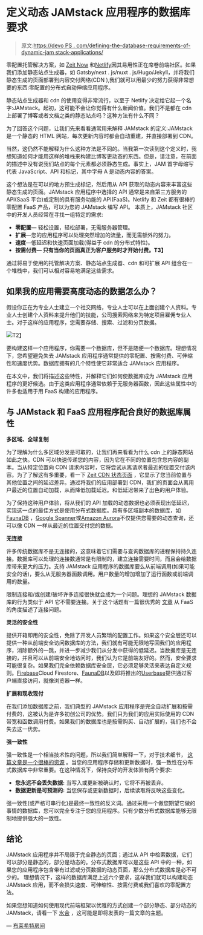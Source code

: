 # 定义动态 JAMstack 应用程序的数据库要求

> 原文:[https://devo PS . com/defining-the-database-requirements-of-dynamic-jam stack-applications/](https://devops.com/defining-the-database-requirements-of-dynamic-jamstack-applications/)

零配置托管解决方案，如 [Zeit Now](https://github.com/zeit/now) 和[Netlify](https://www.netlify.com/)因其易用性正在席卷前端社区。如果我们添加静态站点生成器，如 Gatsby/next . js/nuxt . js/Hugo/Jekyll，并将我们静态生成的页面部署到内容交付网络(CDN ),我们就可以用最少的努力获得非常想要的东西:零配置的分布式自动伸缩应用程序。

静态站点生成器和 cdn 的使用变得非常流行，以至于 Netlify 决定给它起一个名字:JAMstack。起初，这可能不会让你觉得有什么新闻价值。我们不是都在 cdn 上部署了博客或者文档之类的静态站点吗？这种方法有什么不同？

为了回答这个问题，让我们先来看看通常用来解释 JAMstack 的定义:JAMstack 是一个静态的 HTML 网站，每次更新内容时都会自动重建，并直接部署到 CDN。

当然，这仍然不能解释为什么这种方法是不同的。当我第一次读到这个定义时，我想知道如何才能用这样的堆栈来构建比博客更动态的东西。但是，请注意，在前面的描述中没有说我们站点的每个元素都必须静态生成。事实上，JAM 首字母缩写代表 JavaScript、API 和标记，其中字母 A 是动态内容的答案。

这个想法是在可以的地方预生成标记，然后用从 API 获取的动态内容来丰富这些静态生成的页面。JAMstack 应用程序中选择的 API 通常是来自第三方服务的 API(SaaS 平台)或定制的具有服务功能的 API(FaaS)。Netlify 和 Zeit 都有很棒的零配置 FaaS 产品，可以为您的 JAMstack 编写 API。  本质上，JAMstack 社区中的开发人员经常在寻找一组特定的需求:

*   **零配置—** 轻松设置，轻松部署，无需服务器管理。
*   **扩展**—您的应用程序可以处理突然增加的流量，而无需额外的努力。
*   **速度**—低延迟和快速页面加载(得益于 cdn 的分布式特性)。
*   **按需付费— 只有当你的页面真正为客户服务时才开始付费。T3】**

通过将易于使用的托管解决方案、静态站点生成器、cdn 和可扩展 API 组合在一个堆栈中，我们可以相对容易地满足这些需求。

## **如果我的应用需要高度动态的数据怎么办？**

假设你正在为专业人士建立一个社交网络，专业人士可以在上面创建个人资料。专业人士创建个人资料来提升他们的技能，公司搜索网络来为特定项目雇佣专业人士。对于这样的应用程序，您需要存储、搜索、过滤和分页数据。

![](../Images/5c2f3767bd9fd3e6ad9cfb948019f39d.png)T2】

要构建这样一个应用程序，你需要一个数据库，但不是随便一个数据库。理想情况下，您希望避免失去 JAMstack 应用程序通常提供的零配置、按需付费、可伸缩性和速度优势。数据库拥有的几个特性使它非常适合 JAMstack 应用程序。

在本文中，我们将描述这些特性，并解释它们如何使数据库成为 JAMstack 应用程序的更好候选。由于这类应用程序通常依赖于无服务器函数，因此这些属性中的许多也适用于用 FaaS 构建的应用程序。

## **与 JAMstack 和 FaaS 应用程序配合良好的数据库属性**

**多区域、全球复制**

为了理解为什么多区域分发是可取的，让我们再来看看为什么 cdn 上的静态网站如此之快。CDN 可以快速传递您的内容，因为它在不同的位置包含您内容的副本。当从特定位置向 CDN 请求内容时，它将尝试从离请求者最近的位置交付该内容。为了了解这有多重要，看一下 [Zeit CDN 状态页面](https://zeit.co/smart-cdn) ，它显示了您当前位置与其他位置之间的延迟差异。通过将我们的应用部署到 CDN，我们的页面会从离用户最近的位置自动加载，从而降低加载延迟。和低延迟带来了出色的用户体验。

为了保持这种用户体验，将从我们的 API 加载的动态数据也必须表现出低延迟，实现这一点的最佳方式是使用分布式数据库。具有多区域副本的数据库，如 [FaunaDB](https://fauna.com/) ，[Google Spanner](https://cloud.google.com/spanner/)或[Amazon Aurora](https://aws.amazon.com/rds/aurora/global-database/)不仅提供您需要的动态查询，还可以像 CDN 一样从最近的位置交付您的数据。

**无连接**

许多传统数据库不是无连接的，这意味着它们需要与查询数据库的进程保持持久连接。数据库可以处理的连接数通常是有限制的，建立连接需要时间，而且会给数据库带来更大的压力。支持 JAMstack 应用程序的数据库要么从前端调用(如果可能安全的话)，要么从无服务器函数调用。用户数量的增加增加了运行函数或前端调用的数量。

限制连接和/或创建/破坏许多连接很快就会成为一个问题。理想的 JAMstack 数据库的行为类似于 API 它不需要连接。关于这个话题有一篇很优秀的 [文章](https://medium.com/swlh/databases-that-play-nice-with-your-serverless-backend-13eb7dc1e1c) 从 FaaS 的角度描述了连接问题。

**灵活的安全性**

提供开箱即用的安全性，免除了开发人员繁琐的配置工作。如果这个安全层还可以提供一种从前端安全访问数据库的方法，我们就有可能无限地写回我们的应用程序，消除额外的一跳，并进一步减少我们从分发中获得的低延迟。当数据库是无连接的，并且可以从前端安全地访问时，我们认为它是前端友好的。然而，安全要求可能很复杂。如果我们完全依赖数据库安全层，它必须足够灵活来表达自定义规则。[Firebase](https://firebase.google.com)Cloud Firestore、[FaunaDB](https://fauna.com/)以及即将推出的[Userbase](https://userbase.com/)提供通过客户端直接访问，就像浏览器一样。

**扩展和现收现付**

在我们添加数据库之前，我们典型的 JAMstack 应用程序是完全自动扩展和按需付费的，这被认为是许多初创公司的优势。我们只为我们的应用实际使用的 CDN 带宽和函数调用付费。如果我们的数据库也是按需购买、自动扩展的，我们也不会失去这一优势。

**强一致性**

强一致性是一个相当技术性的问题，所以我们简单解释一下，对于技术细节， [这篇文章是一个很棒的资源](https://aphyr.com/posts/313-strong-consistency-models) 。当您的应用程序存储和更新数据时，强一致性在分布式数据库中非常重要。在这种情况下，保持良好的开发体验有两个要求:

*   **您永远不会丢失数据:** 当写入或更新被确认时，它将不再被丢弃。
*   **数据更新是可预测的:** 当您保存或更新数据时，后续读取将反映这些变化。

强一致性(或严格可串行化)是最终一致性的反义词。通过采用一个做您期望它做的事情的数据库，您可以完全专注于您的应用程序。只有少数分布式数据库能够无限制地提供强大的一致性。

## **结论**

JAMstack 应用程序并不局限于完全静态的页面；通过从 API 中检索数据，它们可以部分是静态的，部分是动态的。分布式数据库可以是这些 API 中的一种，如果您的应用程序包含带有过滤或分页数据的动态页面，那么分布式数据库是必不可少的。 理想情况下，这样的数据库满足上述六个要求，这样我们就可以构建动态 JAMstack 应用，而不会损失速度、可伸缩性、按需付费或我们喜欢的零配置方法。

如果您想知道如何使用现代前端框架以优雅的方式创建一个部分静态、部分动态的 JAMstack，请看一下 [水合](https://www.gatsbyjs.org/docs/react-hydration/) ，这可能是即将发表的一篇文章的主题。

— [布莱希特房间](https://devops.com/author/brecht-de-rooms/)